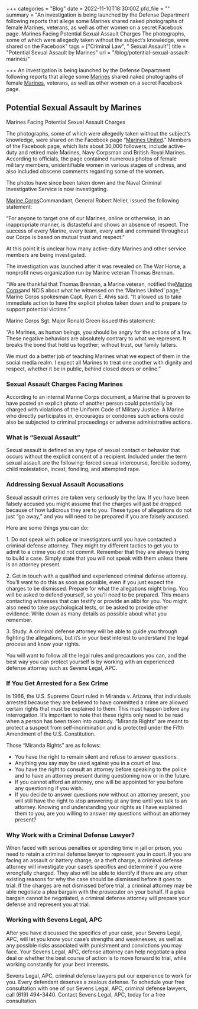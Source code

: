 +++
categories = "Blog"
date = 2022-11-10T18:30:00Z
pfd_file = ""
summary = "An investigation is being launched by the Defense Department following reports that allege some Marines shared naked photographs of female Marines, veterans, as well as other women on a secret Facebook page. Marines Facing Potential Sexual Assault Charges The photographs, some of which were allegedly taken without the subject’s knowledge, were shared on the Facebook"
tags = ["Criminal Law", " Sexual Assault"]
title = "Potential Sexual Assault by Marines"
url = "/blog/potential-sexual-assault-marines/"

+++
An investigation is being launched by the Defense Department following reports that allege some [Marines](https://www.sevenslegal.com/) shared naked photographs of female [Marines](https://www.sevenslegal.com/), veterans, as well as other women on a secret Facebook page.

## Potential Sexual Assault by Marines

Marines Facing Potential Sexual Assault Charges

The photographs, some of which were allegedly taken without the subject’s knowledge, were shared on the Facebook page “[Marines United](https://www.sevenslegal.com/).” Members of the Facebook page, which lists about 30,000 followers, include active-duty and retired male Marines, Navy Corpsman and British Royal Marines. According to officials, the page contained numerous photos of female military members, unidentifiable women in various stages of undress, and also included obscene comments regarding some of the women.

The photos have since been taken down and the Naval Criminal Investigative Service is now investigating.

[Marine Corps](https://www.sevenslegal.com/)Commandant, General Robert Neller, issued the following statement:

“For anyone to target one of our Marines, online or otherwise, in an inappropriate manner, is distasteful and shows an absence of respect. The success of every Marine, every team, every unit and command throughout our Corps is based on mutual trust and respect.”

At this point it is unclear how many active-duty Marines and other service members are being investigated.

The investigation was launched after it was revealed on The War Horse, a nonprofit news organization run by Marine veteran Thomas Brennan.

“We are thankful that Thomas Brennan, a Marine veteran, notified the[Marine Corps](https://www.sevenslegal.com/)and NCIS about what he witnessed on the ‘Marines United’ page,” Marine Corps spokesman Capt. Ryan E. Alvis said. “It allowed us to take immediate action to have the explicit photos taken down and to prepare to support potential victims.”

Marine Corps Sgt. Major Ronald Green issued this statement:

“As Marines, as human beings, you should be angry for the actions of a few. These negative behaviors are absolutely contrary to what we represent. It breaks the bond that hold us together; without trust, our family falters.

We must do a better job of teaching Marines what we expect of them in the social media realm. I expect all Marines to treat one another with dignity and respect, whether it be in public, behind closed doors or online.”

### Sexual Assault Charges Facing Marines

According to an internal Marine Corps document, a Marine that is proven to have posted an explicit photo of another person could potentially be charged with violations of the Uniform Code of Military Justice. A Marine who directly participates in, encourages or condones such actions could also be subjected to criminal proceedings or adverse administrative actions.

### What is “Sexual Assault”

Sexual assault is defined as any type of sexual contact or behavior that occurs without the explicit consent of a recipient. Included under the term sexual assault are the following: forced sexual intercourse, forcible sodomy, child molestation, incest, fondling, and attempted rape.

### Addressing Sexual Assault Accusations

Sexual assault crimes are taken very seriously by the law. If you have been falsely accused you might assume that the charges will just be dropped because of how ludicrous they are to you. These types of allegations do not just “go away,” and you will need to be prepared if you are falsely accused.

Here are some things you can do:

1\. Do not speak with police or investigators until you have contacted a criminal defense attorney. They might try different tactics to get you to admit to a crime you did not commit. Remember that they are always trying to build a case. Simply state that you will not speak with them unless there is an attorney present.

2\. Get in touch with a qualified and experienced criminal defense attorney. You’ll want to do this as soon as possible, even if you just expect the charges to be dismissed. Prepare for what the allegations might bring. You will be asked to defend yourself, so you’ll need to be prepared. This means contacting witnesses that can testify or provide an alibi for you. You might also need to take psychological tests, or be asked to provide other evidence. Write down as many details as possible about what you remember.

3\. Study. A criminal defense attorney will be able to guide you through fighting the allegations, but it’s in your best interest to understand the legal process and know your rights.

You will want to follow all the legal rules and precautions you can, and the best way you can protect yourself is by working with an experienced defense attorney such as Sevens Legal, APC.

### If You Get Arrested for a Sex Crime

In 1966, the U.S. Supreme Court ruled in Miranda v. Arizona, that individuals arrested because they are believed to have committed a crime are allowed certain rights that must be explained to them. This must happen before any interrogation. It’s important to note that these rights only need to be read when a person has been taken into custody. “Miranda Rights” are meant to protect a suspect from self-incrimination and is protected under the Fifth Amendment of the U.S. Constitution.

Those “Miranda Rights” are as follows:

* You have the right to remain silent and refuse to answer questions.
* Anything you say may be used against you in a court of law.
* You have the right to consult an attorney before speaking to the police and to have an attorney present during questioning now or in the future.
* If you cannot afford an attorney, one will be appointed for you before any questioning if you wish.
* If you decide to answer questions now without an attorney present, you will still have the right to stop answering at any time until you talk to an attorney. Knowing and understanding your rights as I have explained them to you, are you willing to answer my questions without an attorney present?

### Why Work with a Criminal Defense Lawyer?

When faced with serious penalties or spending time in jail or prison, you need to retain a criminal defense lawyer to represent you in court. If you are facing an assault or battery charge, or a theft charge, a criminal defense attorney will investigate your case’s specifics and determine if you were wrongfully charged. They also will be able to identify if there are any other existing reasons for why the case should be dismissed before it goes to trial. If the charges are not dismissed before trial, a criminal attorney may be able negotiate a plea bargain with the prosecutor on your behalf. If a plea bargain cannot be negotiated, a criminal defense attorney will prepare your defense and represent you at trial.

### Working with Sevens Legal, APC

After you have discussed the specifics of your case, your Sevens Legal, APC, will let you know your case’s strengths and weaknesses, as well as any possible risks associated with punishment and convictions you may face. Your Sevens Legal, APC, defense attorney can help negotiate a plea deal or whether the best course of action is to move forward to trial, while working constantly for your best interests.

Sevens Legal, APC, criminal defense lawyers put our experience to work for you. Every defendant deserves a zealous defense. To schedule your free consultation with one of our Sevens Legal, APC, criminal defense lawyers, call (619) 494-3440. Contact Sevens Legal, APC, today for a free consultation.